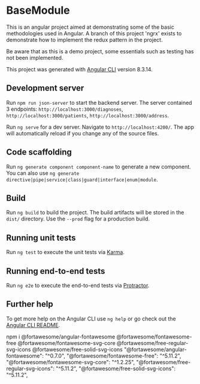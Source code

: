 # BaseModule

This is an angular project aimed at demonstrating some of the basic methodologies used in Angular. A branch of this
project 'ngrx' exists to demonstrate how to implement the redux pattern in the project.

Be aware that as this is a demo project, some essentials such as testing has not been implemented.

This project was generated with [Angular CLI](https://github.com/angular/angular-cli) version 8.3.14.

## Development server

Run `npm run json-server` to start the backend server. The server contained 3
endpoints: `http://localhost:3000/diagnoses`, `http://localhost:3000/patients`, `http://localhost:3000/address`.

Run `ng serve` for a dev server. Navigate to `http://localhost:4200/`. The app will automatically reload if you change
any of the source files.

## Code scaffolding

Run `ng generate component component-name` to generate a new component. You can also
use `ng generate directive|pipe|service|class|guard|interface|enum|module`.

## Build

Run `ng build` to build the project. The build artifacts will be stored in the `dist/` directory. Use the `--prod` flag
for a production build.

## Running unit tests

Run `ng test` to execute the unit tests via [Karma](https://karma-runner.github.io).

## Running end-to-end tests

Run `ng e2e` to execute the end-to-end tests via [Protractor](http://www.protractortest.org/).

## Further help

To get more help on the Angular CLI use `ng help` or go check out
the [Angular CLI README](https://github.com/angular/angular-cli/blob/master/README.md).

npm i @fortawesome/angular-fontawesome @fortawesome/fontawesome-free @fortawesome/fontawesome-svg-core
@fortawesome/free-regular-svg-icons @fortawesome/free-solid-svg-icons
"@fortawesome/angular-fontawesome": "^0.7.0",
"@fortawesome/fontawesome-free": "^5.11.2",
"@fortawesome/fontawesome-svg-core": "^1.2.25",
"@fortawesome/free-regular-svg-icons": "^5.11.2",
"@fortawesome/free-solid-svg-icons": "^5.11.2",
